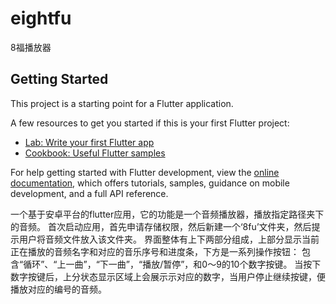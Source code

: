 # eightfu

8福播放器

## Getting Started

This project is a starting point for a Flutter application.

A few resources to get you started if this is your first Flutter project:

- [Lab: Write your first Flutter app](https://docs.flutter.dev/get-started/codelab)
- [Cookbook: Useful Flutter samples](https://docs.flutter.dev/cookbook)

For help getting started with Flutter development, view the
[online documentation](https://docs.flutter.dev/), which offers tutorials,
samples, guidance on mobile development, and a full API reference.

一个基于安卓平台的flutter应用，它的功能是一个音频播放器，播放指定路径夹下的音频。
首次启动应用，首先申请存储权限，然后新建一个‘8fu’文件夹，然后提示用户将音频文件放入该文件夹。
界面整体有上下两部分组成，上部分显示当前正在播放的音频名字和对应的音乐序号和进度条，下方是一系列操作按钮：
包含“循环”、“上一曲”，“下一曲”，“播放/暂停”，和0～9的10个数字按键。
当按下数字按键后，上分状态显示区域上会展示示对应的数字，当用户停止继续按键，便播放对应的编号的音频。